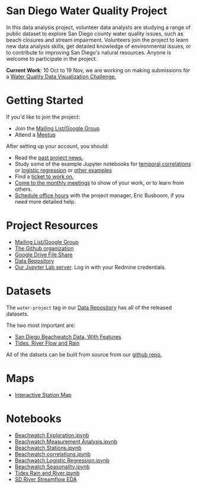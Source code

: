 # San Diego Water Quality Project

In this data analysis project, volunteer data analysts are studying a range of
public dataset to explore San Diego county water quality issues, such as beach
closures and stream impairment. Volunteers join the project to learn new
data analysis skills, get detailed knowledge of environmental issues, or to
contribute to improving San Diego's natural resources. Anyone is welcome to
participate in the project.

**Current Work**: 10 Oct to 19 Nov, we are working on making submissions for a [Water Quality Data Visualization Challenge.](https://github.com/san-diego-water-quality/water-quality-project/wiki/SFEI-Visualization-Contest) 

# Getting Started

If you'd like to join the project:

* Join the [Mailing List/Google Group](https://groups.google.com/a/sandiegodata.org/forum/#!forum/water)
* Attend a [Meetup](https://www.meetup.com/San-Diego-Regional-Data-Library/)

After setting up your account, you should: 

* Read the [past project news.](https://redmine.civicknowledge.com/projects/san-diego-water-quality/news)
* Study some of the example Jupyter notebooks for [temporal correlations](https://github.com/san-diego-water-quality/ericbusboom/blob/master/Beachwatch%20station%20correlations.ipynb) or [logistic regression](https://github.com/san-diego-water-quality/ericbusboom/blob/master/Beachwatch%20Logistic.ipynb) or [other examples](https://github.com/san-diego-water-quality/water-datasets/blob/master/derived/sandiegodata.org-beachwatch/notebooks/Examples.ipynb)
* Find a [ticket to work on.](https://redmine.civicknowledge.com/projects/san-diego-water-quality/issues)
* [Come to the monthly meetings](https://www.meetup.com/San-Diego-Regional-Data-Library/) to show of your work, or to learn from others. 
* [Schedule office hours](https://www.sandiegodata.org/office-hours/) with the project manager, Eric Busboom, if you need more detailed help. 

# Project Resources

* [Mailing List/Google Group](https://groups.google.com/a/sandiegodata.org/forum/#!forum/water)
* [The Github organization](https://github.com/san-diego-water-quality)
* [Google Drive File
  Share](https://drive.google.com/open?id=1YUCKXsL_HsCnZmA5u3ySczJNkGbnwCT2 )
* [Data Repository](https://data.sandiegodata.org/dataset?tags=water-project)
* [Our Jupyter Lab server](https://jupyter.civicknowledge.com/). Log in
      with your Redmine credentials.

# Datasets

The ``water-project`` tag in our [Data Repository](https://data.sandiegodata.org/dataset?tags=water-project) has all of the released datasets. 

The two most important are: 
* [San Diego Beachwatch Data, With Features](https://data.sandiegodata.org/dataset/sandiegodata-org-beachwatch)
* [Tides, River Flow and Rain](https://data.sandiegodata.org/dataset/sandiegodata-org-water_quality)

All of the datsets can be built from source from our [github repo.](https://github.com/san-diego-water-quality/water-datasets)



# Maps

* [Interactive Station Map](maps/stations/)

# Notebooks

* [Beachwatch Exploration.ipynb](https://github.com/san-diego-water-quality/water-quality-project/blob/master/notebooks/1%20Beachwatch%20Exploration.ipynb)
* [Beachwatch Measurement Analysis.ipynb](https://github.com/san-diego-water-quality/water-quality-project/blob/master/notebooks/2%20Beachwatch%20Measurement%20Analysis.ipynb)
* [Beachwatch Stations.ipynb](https://github.com/san-diego-water-quality/water-quality-project/blob/master/notebooks/3%20Beachwatch%20Stations.ipynb)
* [Beachwatch correlations.ipynb](https://github.com/san-diego-water-quality/water-quality-project/blob/master/notebooks/4%20Beachwatch%20correlations.ipynb)
* [Beachwatch Logistic Regression.ipynb](https://github.com/san-diego-water-quality/water-quality-project/blob/master/notebooks/5%20Beachwatch%20Logistic%20Regression.ipynb)
* [Beachwatch Seasonality.ipynb](https://github.com/san-diego-water-quality/water-quality-project/blob/master/notebooks/6%20Beachwatch%20Seasonality.ipynb)
* [Tides Rain and River.ipynb](https://github.com/san-diego-water-quality/water-quality-project/blob/master/notebooks/7%20Tides%20Rain%20and%20River.ipynb)
* [SD River Streamflow EDA](https://github.com/san-diego-water-quality/ericbusboom/blob/master/Stream%20Flow.ipynb)







